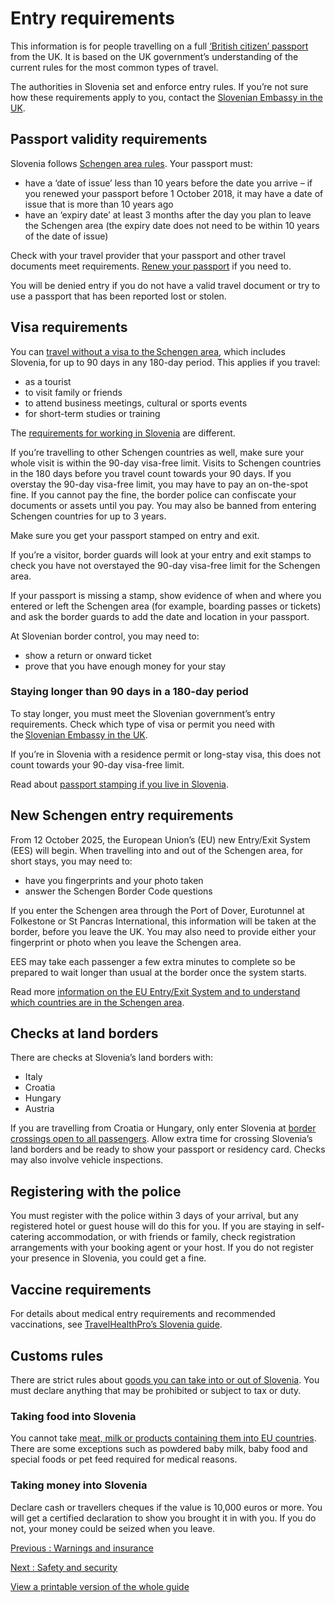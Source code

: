 # Entry requirements

This information is for people travelling on a full [‘British citizen’ passport](https://www.gov.uk/types-of-british-nationality) from the UK. It is based on the UK government’s understanding of the current rules for the most common types of travel.

The authorities in Slovenia set and enforce entry rules. If you’re not sure how these requirements apply to you, contact the [Slovenian Embassy in the UK](https://www.gov.si/en/representations/embassy-london/).

## Passport validity requirements

Slovenia follows [Schengen area rules](https://europa.eu/youreurope/citizens/travel/entry-exit/non-eu-nationals/index_en.htm). Your passport must:

* have a ‘date of issue’ less than 10 years before the date you arrive – if you renewed your passport before 1 October 2018, it may have a date of issue that is more than 10 years ago
* have an ‘expiry date’ at least 3 months after the day you plan to leave the Schengen area (the expiry date does not need to be within 10 years of the date of issue)

Check with your travel provider that your passport and other travel documents meet requirements. [Renew your passport](https://www.gov.uk/renew-adult-passport/renew) if you need to.

You will be denied entry if you do not have a valid travel document or try to use a passport that has been reported lost or stolen.

## Visa requirements

You can [travel without a visa to the Schengen area](https://www.gov.uk/travel-to-eu-schengen-area), which includes Slovenia, for up to 90 days in any 180-day period. This applies if you travel:

* as a tourist
* to visit family or friends
* to attend business meetings, cultural or sports events
* for short-term studies or training

The [requirements for working in Slovenia](https://www.gov.uk/guidance/travel-to-slovenia-for-work) are different.

If you’re travelling to other Schengen countries as well, make sure your whole visit is within the 90-day visa-free limit. Visits to Schengen countries in the 180 days before you travel count towards your 90 days. If you overstay the 90-day visa-free limit, you may have to pay an on-the-spot fine. If you cannot pay the fine, the border police can confiscate your documents or assets until you pay. You may also be banned from entering Schengen countries for up to 3 years.

Make sure you get your passport stamped on entry and exit.

If you’re a visitor, border guards will look at your entry and exit stamps to check you have not overstayed the 90-day visa-free limit for the Schengen area.

If your passport is missing a stamp, show evidence of when and where you entered or left the Schengen area (for example, boarding passes or tickets) and ask the border guards to add the date and location in your passport.

At Slovenian border control, you may need to:

* show a return or onward ticket
* prove that you have enough money for your stay

### Staying longer than 90 days in a 180-day period

To stay longer, you must meet the Slovenian government’s entry requirements. Check which type of visa or permit you need with the [Slovenian Embassy in the UK](https://www.gov.si/en/representations/embassy-london/visa-information-of-the-embassy-london/).

If you’re in Slovenia with a residence permit or long-stay visa, this does not count towards your 90-day visa-free limit.

Read about [passport stamping if you live in Slovenia](https://www.gov.uk/guidance/living-in-slovenia#passports-and-travel).

## New Schengen entry requirements

From 12 October 2025, the European Union’s (EU) new Entry/Exit System (EES) will begin. When travelling into and out of the Schengen area, for short stays, you may need to:

* have you fingerprints and your photo taken
* answer the Schengen Border Code questions

If you enter the Schengen area through the Port of Dover, Eurotunnel at Folkestone or St Pancras International, this information will be taken at the border, before you leave the UK. You may also need to provide either your fingerprint or photo when you leave the Schengen area.

EES may take each passenger a few extra minutes to complete so be prepared to wait longer than usual at the border once the system starts.

Read more [information on the EU Entry/Exit System and to understand which countries are in the Schengen area](https://www.gov.uk/guidance/eu-entryexit-system).

## Checks at land borders

There are checks at Slovenia’s land borders with:

* Italy
* Croatia
* Hungary
* Austria

If you are travelling from Croatia or Hungary, only enter Slovenia at [border crossings open to all passengers](https://www.gov.si/en/registries/projects/zacasni-nadzor-na-notranji-meji/). Allow extra time for crossing Slovenia’s land borders and be ready to show your passport or residency card. Checks may also involve vehicle inspections.

## Registering with the police

You must register with the police within 3 days of your arrival, but any registered hotel or guest house will do this for you. If you are staying in self-catering accommodation, or with friends or family, check registration arrangements with your booking agent or your host. If you do not register your presence in Slovenia, you could get a fine.

## Vaccine requirements

For details about medical entry requirements and recommended vaccinations, see [TravelHealthPro’s Slovenia guide](https://travelhealthpro.org.uk/country/198/slovenia#Vaccine_Recommendations).

## Customs rules

There are strict rules about [goods you can take into or out of Slovenia](https://www.fu.gov.si/en/customs/areas_of_work/import_of_goods/). You must declare anything that may be prohibited or subject to tax or duty.

### Taking food into Slovenia

You cannot take [meat, milk or products containing them into EU countries](https://ec.europa.eu/food/animals/animalproducts/personal_imports_en). There are some exceptions such as powdered baby milk, baby food and special foods or pet feed required for medical reasons.

### Taking money into Slovenia

Declare cash or travellers cheques if the value is 10,000 euros or more. You will get a certified declaration to show you brought it in with you. If you do not, your money could be seized when you leave.

[Previous
:
Warnings and insurance](/foreign-travel-advice/slovenia)

[Next
:
Safety and security](/foreign-travel-advice/slovenia/safety-and-security)

[View a printable version of the whole guide](/foreign-travel-advice/slovenia/print)